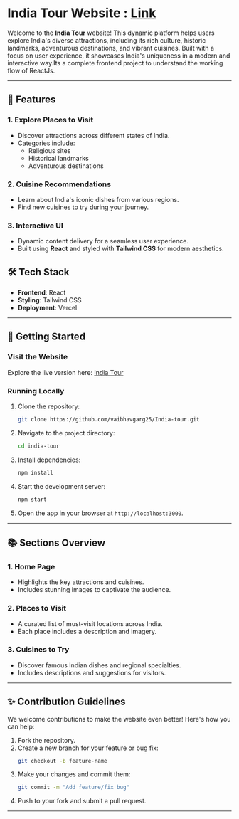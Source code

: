 # India Tour Website : <a href="https://india-tour-rouge.vercel.app/">Link</a>
Welcome to the **India Tour** website! This dynamic platform helps users explore India's diverse attractions, including its rich culture, historic landmarks, adventurous destinations, and vibrant cuisines. Built with a focus on user experience, it showcases India's uniqueness in a modern and interactive way.Its a complete frontend project to understand the working flow of ReactJs.

---

## 🌟 Features

### 1. **Explore Places to Visit**
- Discover attractions across different states of India.
- Categories include:
  - Religious sites
  - Historical landmarks
  - Adventurous destinations

### 2. **Cuisine Recommendations**
- Learn about India's iconic dishes from various regions.
- Find new cuisines to try during your journey.

### 3. **Interactive UI**
- Dynamic content delivery for a seamless user experience.
- Built using **React** and styled with **Tailwind CSS** for modern aesthetics.

## 🛠️ Tech Stack

- **Frontend**: React
- **Styling**: Tailwind CSS
- **Deployment**: Vercel

---

## 🚀 Getting Started

### Visit the Website

Explore the live version here: [India Tour](https://india-tour-rouge.vercel.app/)

### Running Locally

1. Clone the repository:
   ```bash
   git clone https://github.com/vaibhavgarg25/India-tour.git
   ```
2. Navigate to the project directory:
   ```bash
   cd india-tour
   ```
3. Install dependencies:
   ```bash
   npm install
   ```
4. Start the development server:
   ```bash
   npm start
   ```
5. Open the app in your browser at `http://localhost:3000`.

---

## 📚 Sections Overview

### 1. **Home Page**
- Highlights the key attractions and cuisines.
- Includes stunning images to captivate the audience.

### 2. **Places to Visit**
- A curated list of must-visit locations across India.
- Each place includes a description and imagery.

### 3. **Cuisines to Try**
- Discover famous Indian dishes and regional specialties.
- Includes descriptions and suggestions for visitors.

---

## ✨ Contribution Guidelines

We welcome contributions to make the website even better! Here's how you can help:

1. Fork the repository.
2. Create a new branch for your feature or bug fix:
   ```bash
   git checkout -b feature-name
   ```
3. Make your changes and commit them:
   ```bash
   git commit -m "Add feature/fix bug"
   ```
4. Push to your fork and submit a pull request.

---
